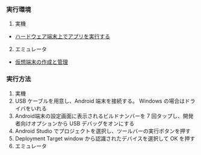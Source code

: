 ### 実行環境
1. 実機
  - [ハードウェア端末上でアプリを実行する](https://developer.android.com/studio/run/device.html)
2. エミュレータ
  - [仮想端末の作成と管理](https://developer.android.com/studio/run/managing-avds.html)

### 実行方法
1. 実機
  1. USB ケーブルを用意し、Android 端末を接続する。 Windows の場合はドライバをいれる
  2. Android端末の設定画面に表示されるビルドナンバーを 7 回タップし、開発者向けオプションから USB デバッグをオンにする
  3. Android Studio でプロジェクトを選択し、ツールバーの実行ボタンを押す
  4. Deployment Target window から認識されたデバイスを選択して OK を押す
2. エミュレータ
